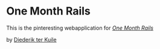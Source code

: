 # One Month Rails

This is the pinteresting webapplication for 
[*One Month Rails*](http://onemonthrails.com)

by [Diederik ter Kuile](http://nu.nl)
